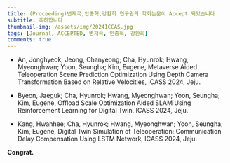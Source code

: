 ```yaml
---
title: (Proceeding)변재국,안종혁,강환희 연구원의 학회논문이 Accept 되었습니다 
subtitle: 축하합니다
thumbnail-img: /assets/img/2024ICCAS.jpg
tags: [Journal, ACCEPTED, 변재국, 안종혁, 강환희]
comments: true
---
```


- An, Jonghyeok; Jeong, Chanyeong; Cha, Hyunrok; Hwang, Myeonghwan; Yoon, Seungha; Kim, Eugene, Metaverse Aided Teleoperation Scene Prediction Optimization Using Depth Camera Transformation Based on Relative Velocities, ICASS 2024, Jeju.
  
- Byeon, Jaeguk; Cha, Hyunrok; Hwang, Myeonghwan; Yoon, Seungha; Kim, Eugene, Offload Scale Optimization Aided SLAM Using Reinforcement Learning for Digital Twin, ICASS 2024, Jeju.
  
- Kang, Hwanhee; Cha, Hyunrok; Hwang, Myeonghwan; Yoon, Seungha; Kim, Eugene, Digital Twin Simulation of Teleoperation: Communication Delay Compensation Using LSTM Network, ICASS 2024, Jeju.


**Congrat.**
